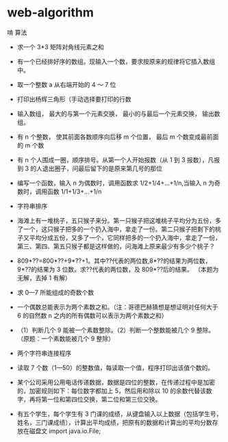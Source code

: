 # web-algorithm

啃 算法

- 求一个 3\*3 矩阵对角线元素之和

- 有一个已经排好序的数组。现输入一个数，要求按原来的规律将它插入数组中。

- 取一个整数 a 从右端开始的 4 ～ 7 位

- 打印出杨辉三角形（手动选择要打印的行数

- 输入数组， 最大的与第一个元素交换， 最小的与最后一个元素交换， 输出数组。

- 有 n 个整数， 使其前面各数顺序向后移 m 个位置， 最后 m 个数变成最前面的 m 个数

- 有 n 个人围成一圈，顺序排号。从第一个人开始报数（从 1 到 3 报数），凡报到 3 的人退出圈子，问最后留下的是原来第几号的那位

- 编写一个函数，输入 n 为偶数时，调用函数求 1/2+1/4+...+1/n,当输入 n 为奇数时，调用函数 1/1+1/3+...+1/n

- 字符串排序

- 海滩上有一堆桃子，五只猴子来分。第一只猴子把这堆桃子平均分为五份，多了一个，这只猴子把多的一个扔入海中，拿走了一份。第二只猴子把剩下的桃子又平均分成五份，又多了一个，它同样把多的一个扔入海中，拿走了一份，第三、第四、第五只猴子都是这样做的，问海滩上原来最少有多少个桃子？

- 809\*??=800\*??+9\*??+1。其中??代表的两位数,8\*??的结果为两位数，9\*??的结果为 3 位数。求??代表的两位数，及 809\*??后的结果。
  （本题为无解，去掉 1 有解）

- 求 0—7 所能组成的奇数个数

- 一个偶数总能表示为两个素数之和。（注：哥德巴赫猜想是想证明对任何大于 6 的自然数 n 之内的所有偶数可以表示为两个素数之和）

- （1）判断几个 9 能被一个素数整除。（2）判断一个整数能被几个 9 整除。（原题：一个素数能被几个 9 整除）

- 两个字符串连接程序

- 读取 7 个数（1—50）的整数值，每读取一个值，程序打印出该值个数的。

- 某个公司采用公用电话传递数据，数据是四位的整数，在传递过程中是加密的，加密规则如下：每位数字都加上 5，然后用和除以 10 的余数代替该数字，再将第一位和第四位交换，第二位和第三位交换。

- 有五个学生，每个学生有 3 门课的成绩，从键盘输入以上数据（包括学生号，姓名，三门课成绩），计算出平均成绩，把原有的数据和计算出的平均分数存放在磁盘文 import java.io.File;

